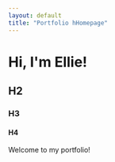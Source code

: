 ```yaml
---
layout: default
title: "Portfolio hHomepage"
---
```


# Hi, I'm Ellie! 
## H2
### H3
#### H4 

<this is a quote it shows up differently> 
Welcome to my portfolio!
